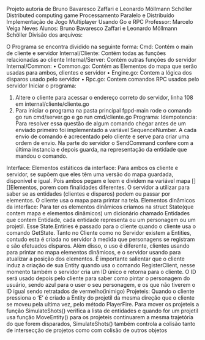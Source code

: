 Projeto autoria de Bruno Bavaresco Zaffari e Leonardo Möllmann Schöller
Distributed computing game
Processamento Paralelo e Distribuído
Implementação de Jogo Multiplayer Usando Go e RPC
Professor: Marcelo Veiga Neves
Alunos: Bruno Bavaresco Zaffari e Leonardo Möllmann Schöller
Divisão dos arquivos:
 
O Programa se encontra dividido na seguinte forma:
Cmd: Contém o main de cliente e servidor
Internal/Cliente: Contém todas as funções relacionadas ao cliente
Internal/Server: Contém outras funções do servidor
Internal/Common:
•	Common.go: Contém as Elementos do mapa que serão usadas para ambos, clientes e servidor
•	Engine.go: Contem a lógica dos disparos usado pelo servidor
•	Rpc.go: Contem comandos RPC usados pelo servidor
Iniciar o programa:
1.	Altere o cliente para acessar o endereço correto do servidor, linha 108 em internal/cliente/cliente.go 
2.	Para iniciar o programa na pasta principal fppd-main rode o comando go run cmd/server.go e go run cmd/cliente.go
Programa:
Idempotencia: Para resolver essa questão de algum comando chegar antes de um enviado primeiro foi implementado a variável SequenceNumber. A cada envio de comando é acrecentado pelo cliente e serve para criar uma ordem de envio. Na parte do servidor o SendCommand confere com a última instancia e depois guarda, na representação da entidade que mandou o comando.
  
Interface:
Elementos estáticos da interface:
Para ambos os cliente e servidor, se supõem que eles têm uma versão do mapa guardada, disponível e igual. Pois ambos pegam e leem e dividem na variável mapa [][]Elementos, porem com finalidades diferentes. O servidor a utilizar para saber se as entidades (clientes e disparos) podem ou passar por elementos. O cliente usa o mapa para printar na tela.
Elementos dinâmicos da interface:
Para ter os elementos dinâmicos criamos na struct State(que contem mapa e elementos dinâmicos) um dicionário chamado Entidades que contem Entidade, cada entidade representa ou um personagem ou um projetil. Esse State.Entiries é passado para o cliente quando o cliente usa o comando GetState. Tanto no Cliente como no Servidor existem a Entities, contudo esta é criada no servidor à medida que personagens se registram e são efetuados disparos. Além disso, o uso é diferente, clientes usando para printar no mapa elementos dinâmicos, e o servidor usando para atualizar a posição dos elementos.
É importante salientar que o cliente induz a criação de sua Entity quando usa o comando RegisterClient, nesse momento também o servidor cria um ID único e retorna para o cliente. O ID será usado depois pelo cliente para saber como pintar o personagem do usuário, sendo azul para o user o seu personagem, e os que não tiverem o ID igual sendo retratados de vermelho(inimigo)
Projeteis:
Quando o cliente pressiona o ‘E’ é criado a Entity do projetil da mesma direção que o cliente se moveu pela ultima vez, pelo método PlayerFire. Para mover os projeteis a função SimulateShots() verifica a lista de entidades e quando for um projetil usa função MoveEntity() para os projeteis continuarem a mesma trajetória do que forem disparados, SimulateShots() também controla a colisão tanto de intersecção de projetos como com colisão de outros objetos

